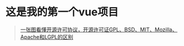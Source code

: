 # 这是我的第一个vue项目
> [一张图看懂开源许可协议，开源许可证GPL、BSD、MIT、Mozilla、Apache和LGPL的区别](https://blog.csdn.net/testcs_dn/article/details/38496107)